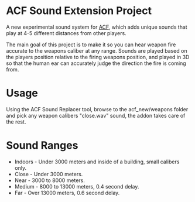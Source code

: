 # ACF Sound Extension Project
A new experimental sound system for [ACF](https://github.com/nrlulz/ACF), which adds unique sounds that play at 4-5 different distances from other players.

The main goal of this project is to make it so you can hear weapon fire accurate to the weapons caliber at any range. 
Sounds are played based on the players position relative to the firing weapons position, and played in 3D so that the human ear can accurately judge the direction the fire is coming from.

# Usage
Using the ACF Sound Replacer tool, browse to the acf_new/weapons folder and pick any weapon calibers "close.wav" sound, the addon takes care of the rest.

# Sound Ranges
* Indoors - Under 3000 meters and inside of a building, small calibers only.
* Close - Under 3000 meters.
* Near - 3000 to 8000 meters.
* Medium - 8000 to 13000 meters, 0.4 second delay.
* Far - Over 13000 meters, 0.6 second delay.

